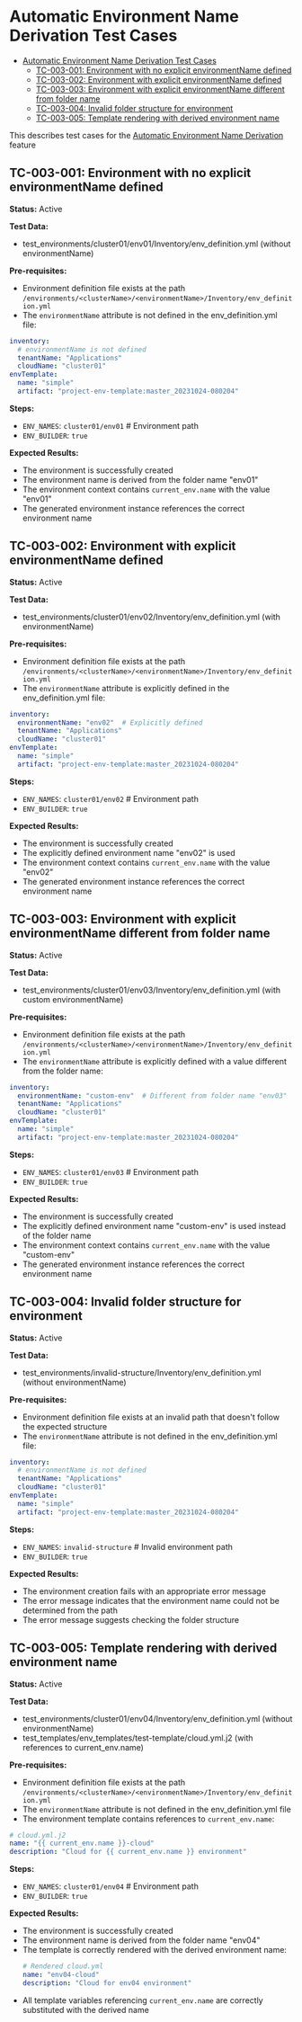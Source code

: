 # Automatic Environment Name Derivation Test Cases

- [Automatic Environment Name Derivation Test Cases](#automatic-environment-name-derivation-test-cases)
  - [TC-003-001: Environment with no explicit environmentName defined](#tc-003-001-environment-with-no-explicit-environmentname-defined)
  - [TC-003-002: Environment with explicit environmentName defined](#tc-003-002-environment-with-explicit-environmentname-defined)
  - [TC-003-003: Environment with explicit environmentName different from folder name](#tc-003-003-environment-with-explicit-environmentname-different-from-folder-name)
  - [TC-003-004: Invalid folder structure for environment](#tc-003-004-invalid-folder-structure-for-environment)
  - [TC-003-005: Template rendering with derived environment name](#tc-003-005-template-rendering-with-derived-environment-name)

This describes test cases for the [Automatic Environment Name Derivation](/docs/features/auto-environment-name.md) feature

## TC-003-001: Environment with no explicit environmentName defined

**Status:** Active

**Test Data:**

- test_environments/cluster01/env01/Inventory/env_definition.yml (without environmentName)

**Pre-requisites:**

- Environment definition file exists at the path `/environments/<clusterName>/<environmentName>/Inventory/env_definition.yml`
- The `environmentName` attribute is not defined in the env_definition.yml file:

```yaml
inventory:
  # environmentName is not defined
  tenantName: "Applications"
  cloudName: "cluster01"
envTemplate:
  name: "simple"
  artifact: "project-env-template:master_20231024-080204"
```

**Steps:**

- `ENV_NAMES`: `cluster01/env01` # Environment path
- `ENV_BUILDER`: `true`

**Expected Results:**

- The environment is successfully created
- The environment name is derived from the folder name "env01"
- The environment context contains `current_env.name` with the value "env01"
- The generated environment instance references the correct environment name

## TC-003-002: Environment with explicit environmentName defined

**Status:** Active

**Test Data:**

- test_environments/cluster01/env02/Inventory/env_definition.yml (with environmentName)

**Pre-requisites:**

- Environment definition file exists at the path `/environments/<clusterName>/<environmentName>/Inventory/env_definition.yml`
- The `environmentName` attribute is explicitly defined in the env_definition.yml file:

```yaml
inventory:
  environmentName: "env02"  # Explicitly defined
  tenantName: "Applications"
  cloudName: "cluster01"
envTemplate:
  name: "simple"
  artifact: "project-env-template:master_20231024-080204"
```

**Steps:**

- `ENV_NAMES`: `cluster01/env02` # Environment path
- `ENV_BUILDER`: `true`

**Expected Results:**

- The environment is successfully created
- The explicitly defined environment name "env02" is used
- The environment context contains `current_env.name` with the value "env02"
- The generated environment instance references the correct environment name

## TC-003-003: Environment with explicit environmentName different from folder name

**Status:** Active

**Test Data:**

- test_environments/cluster01/env03/Inventory/env_definition.yml (with custom environmentName)

**Pre-requisites:**

- Environment definition file exists at the path `/environments/<clusterName>/<environmentName>/Inventory/env_definition.yml`
- The `environmentName` attribute is explicitly defined with a value different from the folder name:

```yaml
inventory:
  environmentName: "custom-env"  # Different from folder name "env03"
  tenantName: "Applications"
  cloudName: "cluster01"
envTemplate:
  name: "simple"
  artifact: "project-env-template:master_20231024-080204"
```

**Steps:**

- `ENV_NAMES`: `cluster01/env03` # Environment path
- `ENV_BUILDER`: `true`

**Expected Results:**

- The environment is successfully created
- The explicitly defined environment name "custom-env" is used instead of the folder name
- The environment context contains `current_env.name` with the value "custom-env"
- The generated environment instance references the correct environment name

## TC-003-004: Invalid folder structure for environment

**Status:** Active

**Test Data:**

- test_environments/invalid-structure/Inventory/env_definition.yml (without environmentName)

**Pre-requisites:**

- Environment definition file exists at an invalid path that doesn't follow the expected structure
- The `environmentName` attribute is not defined in the env_definition.yml file:

```yaml
inventory:
  # environmentName is not defined
  tenantName: "Applications"
  cloudName: "cluster01"
envTemplate:
  name: "simple"
  artifact: "project-env-template:master_20231024-080204"
```

**Steps:**

- `ENV_NAMES`: `invalid-structure` # Invalid environment path
- `ENV_BUILDER`: `true`

**Expected Results:**

- The environment creation fails with an appropriate error message
- The error message indicates that the environment name could not be determined from the path
- The error message suggests checking the folder structure

## TC-003-005: Template rendering with derived environment name

**Status:** Active

**Test Data:**

- test_environments/cluster01/env04/Inventory/env_definition.yml (without environmentName)
- test_templates/env_templates/test-template/cloud.yml.j2 (with references to current_env.name)

**Pre-requisites:**

- Environment definition file exists at the path `/environments/<clusterName>/<environmentName>/Inventory/env_definition.yml`
- The `environmentName` attribute is not defined in the env_definition.yml file
- The environment template contains references to `current_env.name`:

```yaml
# cloud.yml.j2
name: "{{ current_env.name }}-cloud"
description: "Cloud for {{ current_env.name }} environment"
```

**Steps:**

- `ENV_NAMES`: `cluster01/env04` # Environment path
- `ENV_BUILDER`: `true`

**Expected Results:**

- The environment is successfully created
- The environment name is derived from the folder name "env04"
- The template is correctly rendered with the derived environment name:
  ```yaml
  # Rendered cloud.yml
  name: "env04-cloud"
  description: "Cloud for env04 environment"
  ```
- All template variables referencing `current_env.name` are correctly substituted with the derived name

